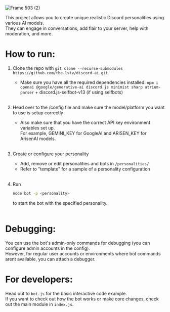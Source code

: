 ![Frame 503 (2)](https://github.com/user-attachments/assets/fe788fd6-6fb2-48b6-b9b0-2a00fddcbcbc)

This project allows you to create unique realistic Discord personalities using various AI models. <br>
They can engage in conversations, add flair to your server, help with moderation, and more.

# How to run:

1) Clone the repo with `git clone --recurse-submodules https://github.com/the-lstv/discord-ai.git`
    - Make sure you have all the required dependencies installed:
    `npm i openai @google/generative-ai discord.js minimist sharp atrium-parser` + discord.js-selfbot-v13 (if using selfbots)<br><br>

2) Head over to the /config file and make sure the model/platform you want to use is setup correctly
    - Also make sure that you have the correct API key environment variables set up.<br>For example, GEMINI_KEY for GoogleAI and ARISEN_KEY for ArisenAI models.<br><br>

3) Create or configure your personality
    - Add, remove or edit personalities and bots in `/personalities/`
    - Refer to "template" for a sample of a personality configuration<br><br>

5) Run
   ```sh
   node bot -p <personality>
   ```
   to start the bot with the specified personality.<br><br>

# Debugging:
You can use the bot's admin-only commands for debugging (you can configure admin accounts in the config).<br>
However, for regular user accounts or environments where bot commands arent available, you can attach a debugger.

# For developers:
Head out to `bot.js` for the basic interactive code example. <br>
If you want to check out how the bot works or make core changes, check out the main module in `index.js`.

